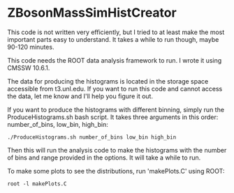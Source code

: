# ZBosonMassSimHistCreator

This code is not written very efficiently, but I tried to at least make the most important parts easy to understand. It takes a while to run though, maybe 90-120 minutes. 

This code needs the ROOT data analysis framework to run. I wrote it using CMSSW 10.6.1.

The data for producing the histograms is located in the storage space accessible from t3.unl.edu. If you want to run this code and cannot access the data, let me know and I'll help you figure it out.

If you want to produce the histograms with different binning, simply run the ProduceHistograms.sh bash script. It takes three arguments in this order: number_of_bins, low_bin, high_bin:
```
./ProduceHistograms.sh number_of_bins low_bin high_bin
```

Then this will run the analysis code to make the histograms with the number of bins and range provided in the options. It will take a while to run.

To make some plots to see the distributions, run 'makePlots.C' using ROOT:
```
root -l makePlots.C
```
